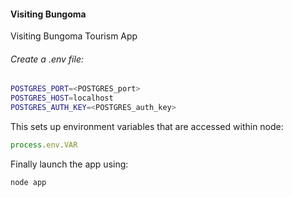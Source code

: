 #### Visiting Bungoma

Visiting Bungoma Tourism App


###### Create a .env file:

```bash
POSTGRES_PORT=<POSTGRES_port>
POSTGRES_HOST=localhost
POSTGRES_AUTH_KEY=<POSTGRES_auth_key>
```

This sets up environment variables that are accessed within node:
```javascript
process.env.VAR
```

Finally launch the app using:
```javascript
node app
```
